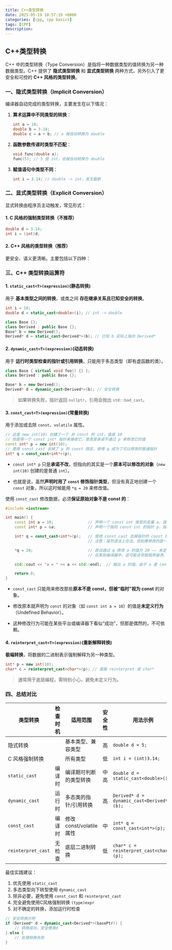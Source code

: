 ```yaml
---
title: C++类型转换
date: 2025-05-19 10:57:19 +0800
categories: [cpp, cpp basics]
tags: [CPP]
description: 
---
```

## C++类型转换

C++ 中的类型转换（Type Conversion）是指将一种数据类型的值转换为另一种数据类型。C++ 提供了 **隐式类型转换** 和 **显式类型转换** 两种方式，另外引入了更安全和可控的 **C++ 风格的类型转换**。

### 一、隐式类型转换（Implicit Conversion）

编译器自动完成的类型转换，主要发生在以下情况：

1. **算术运算中不同类型的转换**：

   ```cpp
   int a = 10;
   double b = 3.14;
   double c = a + b; // a 被自动转换为 double
   ```

2. **函数参数传递时类型不匹配**：

   ```cpp
   void func(double x);
   func(5); // 5 是 int，会被自动转换为 double
   ```

3. **赋值语句中类型不同**：

   ```cpp
   int i = 3.14; // double -> int，发生截断
   ```

### 二、显式类型转换（Explicit Conversion）

显式转换由程序员主动触发，常见形式：

#### 1. C 风格的强制类型转换（不推荐）

```cpp
double d = 3.14;
int i = (int)d;
```

#### 2. C++ 风格的类型转换（推荐）

更安全、语义更清晰。主要包括以下四种：

### 三、C++ 类型转换运算符

#### 1. `static_cast<T>(expression)`(静态转换)

用于 **基本类型之间的转换**，或类之间 **存在继承关系且已知安全的转换**。

```cpp
int i = 10;
double d = static_cast<double>(i); // int -> double

class Base {};
class Derived : public Base {};
Base* b = new Derived();
Derived* d = static_cast<Derived*>(b); // 已知 b 实际上指向 Derived*
```

#### 2. `dynamic_cast<T>(expression)`(动态转换)

用于 **运行时类型检查的指针或引用转换**，只能用于多态类型（即有虚函数的类）。

```cpp
class Base { virtual void foo() {} };
class Derived : public Base {};

Base* b = new Derived();
Derived* d = dynamic_cast<Derived*>(b); // 安全转换
```

> 如果转换失败，指针返回 `nullptr`，引用会抛出 `std::bad_cast`。

#### 3. `const_cast<T>(expression)`(常量转换)

用于添加或去除 `const`、`volatile` 属性。

```cpp
// 这里 new int(10) 创建了一个 非 const 的 int，值是 10
// 但是用一个 const int* 指针来接收它，意思是承诺不通过 p 来修改它的值
const int* p = new int(10);
// 使用 const_cast 去掉了 p 的 const 限定，使得 q 成为了可以修改的普通指针
int* q = const_cast<int*>(p);
```

- `const int* p` 只是**承诺不改**，但指向的其实是一个**原本可以修改的对象**（`new int(10)` 创建的是普通 `int`）。

- 也就是说，虽然**声明时用了 `const` 修饰指针类型**，但没有真正地创建一个 `const` 对象，所以这时候能用 `*q = 20` 来修改值。

使用 `const_cast` 修改数据，必须**保证原始对象不是 const 的**：

```cpp
#include <iostream>

int main() {
    const int a = 10;               // 声明一个 const int 类型的变量 a，值为 10，不允许修改
    const int* p = &a;              // 声明一个指向 const int 的指针 p，指向 a，表示不能通过 p 修改 a

    int* q = const_cast<int*>(p);   // 使用 const_cast 去掉指针的 const 限定符，将 p 转换为 int* 类型
                                    // 注意：虽然语法上合法，但如果修改的是一个真正的 const 对象（比如 a），则行为是未定义的！

    *q = 20;                        // 尝试通过 q 修改 a 的值为 20 —— 未定义行为！
                                    // 在某些编译器中，这可能会导致程序崩溃、数据不变、或其他不可预测的结果

    std::cout << "a = " << a << std::endl;  // 输出 a 的值。由于 a 是 const，编译器可能将它优化为常量值输出，结果仍为 10

    return 0;
}
```

- `const_cast` 只能用来修改那些**原本不是 const，但被“临时”视为 const** 的对象。

- 修改原本就声明为 `const` 的对象（如 `const int a = 10`）的值是**未定义行为**（Undefined Behavior）。

- 这种修改行为可能在某些平台或编译器下看似“成功”，但那是偶然的，不可依赖。

#### 4. `reinterpret_cast<T>(expression)`(重新解释转换)

**极端转换**，将数据的二进制表示强制解释为另一种类型。

```cpp
int* p = new int(10);
char* c = reinterpret_cast<char*>(p); // 直接 reinterpret 成 char*
```

> 通常用于底层编程，需特别小心，避免未定义行为。

### 四、总结对比

| 类型转换           | 检查时机 | 适用范围                 | 安全性 | 用法示例                                  |
| ------------------ | -------- | ------------------------ | ------ | ----------------------------------------- |
| 隐式转换           |          | 基本类型、兼容类型       | 高     | `double d = 5;`                           |
| C 风格强制转换     |          | 所有类型                 | 低     | `int i = (int)3.14;`                      |
| `static_cast`      | 编译时   | 编译期可判断的类型转换   | 中高   | `double d = static_cast<double>(i);`      |
| `dynamic_cast`     | 运行时   | 多态类的指针/引用转换    | 高     | `Derived* d = dynamic_cast<Derived*>(b);` |
| `const_cast`       | 编译时   | 修改 const/volatile 属性 | 中     | `int* q = const_cast<int*>(p);`           |
| `reinterpret_cast` | 无检查   | 底层二进制转换           | 低     | `char* c = reinterpret_cast<char*>(p);`   |

最佳实践建议：

1. 优先使用 `static_cast`
2. 多态类型向下转型使用 `dynamic_cast`
3. 除非必要，避免使用 `const_cast` 和 `reinterpret_cast`
4. 完全避免使用C风格强制转换 `(type)expr`
5. 对不确定的转换，添加运行时检查

```cpp
// 安全转换示例
if (Derived* d = dynamic_cast<Derived*>(basePtr)) {
    // 转换成功，安全使用d
} else {
    // 处理转换失败
}
```

